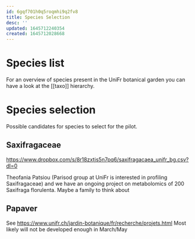 ```yaml
---
id: 6gqf701h0q5roqmhi9q2fv8
title: Species Selection
desc: ''
updated: 1645712240354
created: 1645712028668
---
```


# Species list

For an overview of species present in the UniFr botanical garden you can have a look at the [[taxo]] hierarchy.


# Species selection

Possible candidates for species to select for the pilot.

## Saxifragaceae


https://www.dropbox.com/s/8r18zxtjs5n7pq6/saxifragacaea_unifr_bg.csv?dl=0

Theofania Patsiou (Parisod group at UniFr is interested in profiling Saxifragaceae) and we have an ongoing project on metabolomics of 200 Saxifraga florulenta.
Maybe a family to think about

## Papaver 

See https://www.unifr.ch/jardin-botanique/fr/recherche/projets.html
Most likely will not be developed enough in March/May
